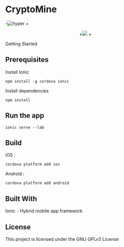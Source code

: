 # CryptoMine


-![hyper](https://im.ezgif.com/tmp/ezgif-1-7891dfbad5.gif)
+<p align="center">
+<img src="https://im.ezgif.com/tmp/ezgif-1-7891dfbad5.gif"/>
+</p>


Getting Started

## Prerequisites

Install Ionic
```
npm install -g cordova ionic
```
Install dependencies
```
npm install
```
## Run the app
```
ionic serve --lab
```
## Build
iOS :
```
cordova platform add ios
```
Android :
```
cordova platform add android
```
## Built With
Ionic - Hybrid mobile app framework

## License
This project is licensed under the GNU GPLv3 License
